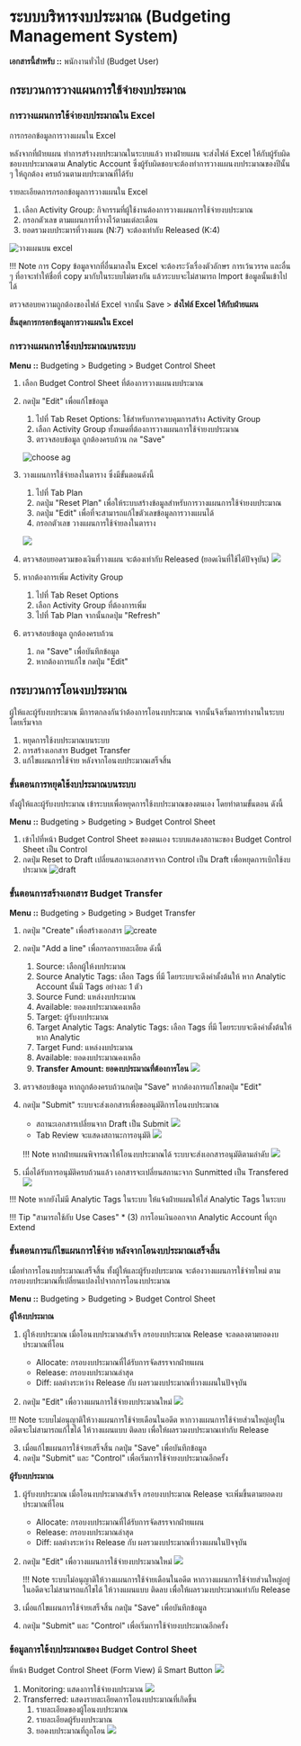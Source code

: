 # ระบบบริหารงบประมาณ (Budgeting Management System)

**เอกสารนี้สำหรับ ::** พนักงานทั่วไป (Budget User)

## กระบวนการวางแผนการใช้จ่ายงบประมาณ

### การวางแผนการใช้จ่ายงบประมาณใน Excel
การกรอกข้อมูลการวางแผนใน Excel

หลังจากที่ฝ่ายแผน ทำการสร้างงบประมาณในระบบแล้ว ทางฝ่ายแผน จะส่งไฟล์ Excel ให้กับผู้รับผิดชอบงบประมาณตาม Analytic Account ซึ่งผู้รับผิดชอบจะต้องทำการวางแผนงบประมาณของปีนั้น ๆ ให้ถูกต้อง ครบถ้วนตามงบประมาณที่ได้รับ

รายละเอียดการกรอกข้อมูลการวางแผนใน Excel

1. เลือก Activity Group: กิจกรรมที่ผู้ใช้งานต้องการวางแผนการใช้จ่ายงบประมาณ
2. กรอกตัวเลข ตามแผนการที่วางไว้ตามแต่ละเดือน 
3. ยอดรวมงบประมารที่วางแผน (N:7) จะต้องเท่ากับ Released (K:4)

![วางแผนบน excel](img/3_phasing_plan/excel_plan.png)

!!! Note 
    การ Copy ข้อมูลจากที่อื่นมาลงใน Excel จะต้องระวังเรื่องตัวอักษร การเว้นวรรค และอื่น ๆ ที่อาจะทำให้ชื่อที่ copy มากับในระบบไม่ตรงกัน แล้วระบบจะไม่สามารถ Import ข้อมูลนั้นเข้าไปได้

ตรวจสอบยความถูกต้องของไฟล์ Excel จากนั้น Save > **ส่งไฟล์ Excel ให้กับฝ่ายแผน**

**สิ้นสุดการกรอกข้อมูลการวางแผนใน Excel**

### การวางแผนการใช้งบประมาณบนระบบ

**Menu ::** Budgeting > Budgeting > Budget Control Sheet

1. เลือก Budget Control Sheet ที่ต้องการวางแผนงบประมาณ
2. กดปุ่ม "Edit" เพื่อแก้ไขข้อมูล
    1. ไปที่ Tab Reset Options: ใช้สำหรับการควบคุมการสร้าง Activity Group
    2. เลือก Activity Group ทั้งหมดที่ต้องการวางแผนการใช้จ่ายงบประมาณ
    3. ตรวจสอบข้อมูล ถูกต้องครบถ้วน กด "Save"

    ![choose ag](img/3_phasing_plan/reset_option.png)

3. วางแผนการใช้จ่ายลงในตาราง ซึ่งมีขั้นตอนดังนี้
    1. ไปที่ Tab Plan
    2. กดปุ่ม "Reset Plan" เพื่อให้ระบบสร้างข้อมูลสำหรับการวางแผนการใช้จ่ายงบประมาณ
    3. กดปุ่ม "Edit" เพื่อที่จะสามารถแก้ไขตัวเลขข้อมูลการวางแผนได้
    4. กรอกตัวเลข วางแผนการใช้จ่ายลงในตาราง

    ![](img/3_phasing_plan/phasing.png)

4. ตรวจสอบยอดรวมของเงินที่วางแผน จะต้องเท่ากับ Released (ยอดเงินที่ใช้ได้ปัจจุบัน)
    ![](img/3_phasing_plan/release_amount.png)

5. หากต้องการเพิ่ม Activity Group
    1. ไปที่ Tab Reset Options
    2. เลือก Activity Group ที่ต้องการเพิ่ม
    3. ไปที่ Tab Plan จากนั้นกดปุ่ม "Refresh"

6. ตรวจสอบข้อมูล ถูกต้องครบถ้วน 
    1. กด "Save" เพื่อบันทึกข้อมูล
    2. หากต้องการแก้ไข กดปุ่ม "Edit"

## กระบวนการโอนงบประมาณ

ผู้ให้และผู้รับงบประมาณ มีการตกลงกันว่าต้องการโอนงบประมาณ จากนั้นจึงเริ่มการทำงานในระบบ โดยเริ่มจาก

1. หยุดการใช้งบประมาณบนระบบ
2. การสร้างเอกสาร Budget Transfer
3. แก้ไขแผนการใช้จ่าย หลังจากโอนงบประมาณเสร็จสิ้น

### ขั้นตอนการหยุดใช้งบประมาณบนระบบ

ทั้งผู้ให้และผู้รับงบประมาณ เข้าระบบเพื่อหยุดการใช้งบประมาณของตนเอง โดยทำตามขั้นตอน ดังนี้

**Menu ::** Budgeting > Budgeting > Budget Control Sheet

1. เข้าไปที่หน้า Budget Control Sheet ของตนเอง ระบบแสดงสถานะของ Budget Control Sheet เป็น Control
2. กดปุ่ม Reset to Draft เปลี่ยนสถานะเอกสารจาก Control เป็น Draft เพื่อหยุดการเบิกใช้งบประมาณ
    ![draft](img/5_budget_transfer/draft.png)

### ขั้นตอนการสร้างเอกสาร Budget Transfer

**Menu ::** Budgeting > Budgeting > Budget Transfer

1. กดปุ่ม "Create" เพื่อสร้างเอกสาร
    ![create](img/5_budget_transfer/create.png)

2. กดปุ่ม "Add a line" เพื่อกรอกรายละเอียด ดังนี้
    1. Source: เลือกผู้ให้งบประมาณ
    2. Source Analytic Tags: เลือก Tags ที่มี โดยระบบจะดึงค่าตั้งต้นให้ หาก Analytic Account นั้นมี Tags อย่างละ 1 ตัว
    3. Source Fund: แหล่งงบประมาณ
    4. Available: ยอดงบประมาณคงเหลือ
    5. Target: ผู้รับงบประมาณ
    6. Target Analytic Tags: Analytic Tags: เลือก Tags ที่มี โดยระบบจะดึงค่าตั้งต้นให้ หาก Analytic 
    7. Target Fund: แหล่งงบประมาณ
    8. Available: ยอดงบประมาณคงเหลือ
    9. **Transfer Amount: ยอดงบประมาณที่ต้องการโอน**
        ![](img/5_budget_transfer/transfer2.png)

3. ตรวจสอบข้อมูล หากถูกต้องครบถ้วนกดปุ่ม "Save" หากต้องการแก้ไขกดปุ่ม "Edit"
4. กดปุ่ม "Submit" ระบบจะส่งเอกสารเพื่อขออนุมัติการโอนงบประมาณ
    - สถานะเอกสารเปลี่ยนจาก Draft เป็น Submit
        ![](img/5_budget_transfer/submit.png)
    - Tab Review จะแสดงสถานะการอนุมัติ
        ![](img/5_budget_transfer/review.png)

    !!! Note
        หากฝ่ายแผนพิจารณาให้โอนงบประมาณได้ ระบบจะส่งเอกสารอนุมัติตามลำดับ
        ![](img/5_budget_transfer/approved.png)

5. เมื่อได้รับการอนุมัติครบถ้วนแล้ว เอกสารจะเปลี่ยนสถานะจาก Sunmitted เป็น Transfered
    ![](img/5_budget_transfer/done.png)

!!! Note
    หากยังไม่มี Analytic Tags ในระบบ ให้แจ้งฝ่ายแผนให้ใส่ Analytic Tags ในระบบ

!!! Tip "สามารถใช้กับ Use Cases"
    * (3) การโอนเงินออกจาก Analytic Account ที่ถูก Extend

### ขั้นตอนการแก้ไขแผนการใช้จ่าย หลังจากโอนงบประมาณเสร็จสิ้น

เมื่อทำการโอนงบประมาณเสร็จสิ้น ทั้งผู้ให้และผู้รับงปบระมาณ จะต้องวางแผนการใช้จ่ายใหม่ ตามกรอบงบประมาณที่เปลี่ยนแปลงไปจากการโอนงบประมาณ

**Menu ::** Budgeting > Budgeting > Budget Control Sheet

**ผู้ให้งบประมาณ**

1. ผู้ให้งบประมาณ เมื่อโอนงบประมาณสำเร็จ กรอบงบประมาณ Release จะลดลงตามยอดงบประมาณที่โอน
    - Allocate: กรอบงบประมาณที่ได้รับการจัดสรรจากฝ่ายแผน
    - Release: กรอบงบประมาณล่าสุด
    - Diff: ผลต่างระหว่าง Release กับ ผลรวมงบประมาณที่วางแผนในปัจจุบัน

2. กดปุ่ม "Edit" เพื่อวางแผนการใช้จ่ายงบประมาณใหม่
    ![](img/5_budget_transfer/source1.png)

!!! Note
    ระบบไม่อนุญาติให้วางแผนการใช้จ่ายเดือนในอดีต
    หากวางแผนการใช้จ่ายส่วนใหญ่อยู่ในอดีตจะไม่สามารถแก้ไขได้ ให้วางแผนแบบ ติดลบ เพื่อให้ผลรวมงบประมาณเท่ากับ Release

3. เมื่อแก้ไขแผนการใช้จ่ายเสร็จสิ้น กดปุ่ม "Save" เพื่อบันทึกข้อมูล
4. กดปุ่ม "Submit" และ "Control" เพื่อเริ่มการใช้จ่ายงบประมาณอีกครั้ง

**ผู้รับงบประมาณ**

1. ผู้รับงบประมาณ เมื่อโอนงบประมาณสำเร็จ กรอบงบประมาณ Release จะเพิ่มขึ้นตามยอดงบประมาณที่โอน
    - Allocate: กรอบงบประมาณที่ได้รับการจัดสรรจากฝ่ายแผน
    - Release: กรอบงบประมาณล่าสุด
    - Diff: ผลต่างระหว่าง Release กับ ผลรวมงบประมาณที่วางแผนในปัจจุบัน

2. กดปุ่ม "Edit" เพื่อวางแผนการใช้จ่ายงบประมาณใหม่
    ![](img/5_budget_transfer/target2.png)

    !!! Note
        ระบบไม่อนุญาติให้วางแผนการใช้จ่ายเดือนในอดีต หากวางแผนการใช้จ่ายส่วนใหญ่อยู่ในอดีตจะไม่สามารถแก้ไขได้ ให้วางแผนแบบ ติดลบ เพื่อให้ผลรวมงบประมาณเท่ากับ Release

3. เมื่อแก้ไขแผนการใช้จ่ายเสร็จสิ้น กดปุ่ม "Save" เพื่อบันทึกข้อมูล
4. กดปุ่ม "Submit" และ "Control" เพื่อเริ่มการใช้จ่ายงบประมาณอีกครั้ง

### ข้อมูลการใช้งบประมาณของ Budget Control Sheet

ที่หน้า Budget Control Sheet (Form View) มี Smart Button
    ![](img/5_budget_transfer/smart_button.png)
1. Monitoring: แสดงการใช้จ่ายงบประมาณ
    ![](img/5_budget_transfer/monitoring.png)
2. Transferred: แสดงรายละเอียดการโอนงบประมาณที่เกิดขึ้น
    1. รายละเอียดของผู้โอนงบประมาณ
    2. รายละเอียดผู้รับงบประมาณ
    3. ยอดงบประมาณที่ถูกโอน
    ![](img/5_budget_transfer/transfer3.png)
